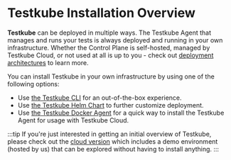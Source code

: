 # Testkube Installation Overview

**Testkube** can be deployed in multiple ways. The Testkube Agent that manages and runs your tests is 
always deployed and running in your own infrastructure. Whether the Control Plane is self-hosted, managed 
by Testkube Cloud, or not used at all is up to you - check out [deployment architectures](deployment-architectures) to learn more.

You can install Testkube in your own infrastructure by using one of the following options:

- Use [the Testkube CLI][testkube-cli] for an out-of-the-box experience.
- Use [the Testkube Helm Chart][testkube-helm] to further customize deployment.
- Use [the Testkube Docker Agent][docker-agent] for a quick way to install the Testkube Agent for usage with Testkube Cloud.

:::tip
If you're just interested in getting an initial overview of Testkube, please check out the 
[cloud version](https://app.testkube.io/) which includes a demo environment (hosted by us) that 
can be explored without having to install anything.
:::

[testkube-cli]: /articles/install/install-with-cli
[testkube-helm]: /articles/install/install-with-helm
[testkube-architectures]: /articles/install/deployment-architectures
[docker-agent]: /articles/install/docker-agent
